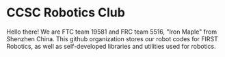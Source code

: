 # CCSC Robotics Club
Hello there! We are FTC team 19581 and FRC team 5516, "Iron Maple" from Shenzhen China.
This github organization stores our robot codes for FIRST Robotics, as well as self-developed libraries and utilities used for robotics.
